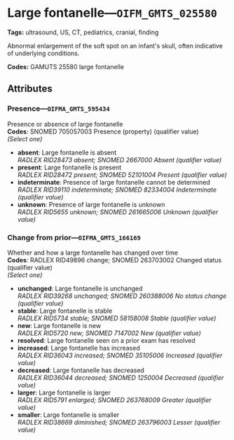 # Large fontanelle—`OIFM_GMTS_025580`

**Tags:** ultrasound, US, CT, pediatrics, cranial, finding

Abnormal enlargement of the soft spot on an infant's skull, often indicative of underlying conditions.

**Codes:** GAMUTS 25580 large fontanelle

## Attributes

### Presence—`OIFMA_GMTS_595434`

Presence or absence of large fontanelle  
**Codes**: SNOMED 705057003 Presence (property) (qualifier value)  
*(Select one)*

- **absent**: Large fontanelle is absent  
_RADLEX RID28473 absent; SNOMED 2667000 Absent (qualifier value)_
- **present**: Large fontanelle is present  
_RADLEX RID28472 present; SNOMED 52101004 Present (qualifier value)_
- **indeterminate**: Presence of large fontanelle cannot be determined  
_RADLEX RID39110 indeterminate; SNOMED 82334004 Indeterminate (qualifier value)_
- **unknown**: Presence of large fontanelle is unknown  
_RADLEX RID5655 unknown; SNOMED 261665006 Unknown (qualifier value)_

### Change from prior—`OIFMA_GMTS_166169`

Whether and how a large fontanelle has changed over time  
**Codes**: RADLEX RID49896 change; SNOMED 263703002 Changed status (qualifier value)  
*(Select one)*

- **unchanged**: Large fontanelle is unchanged  
_RADLEX RID39268 unchanged; SNOMED 260388006 No status change (qualifier value)_
- **stable**: Large fontanelle is stable  
_RADLEX RID5734 stable; SNOMED 58158008 Stable (qualifier value)_
- **new**: Large fontanelle is new  
_RADLEX RID5720 new; SNOMED 7147002 New (qualifier value)_
- **resolved**: Large fontanelle seen on a prior exam has resolved  
- **increased**: Large fontanelle has increased  
_RADLEX RID36043 increased; SNOMED 35105006 Increased (qualifier value)_
- **decreased**: Large fontanelle has decreased  
_RADLEX RID36044 decreased; SNOMED 1250004 Decreased (qualifier value)_
- **larger**: Large fontanelle is larger  
_RADLEX RID5791 enlarged; SNOMED 263768009 Greater (qualifier value)_
- **smaller**: Large fontanelle is smaller  
_RADLEX RID38669 diminished; SNOMED 263796003 Lesser (qualifier value)_